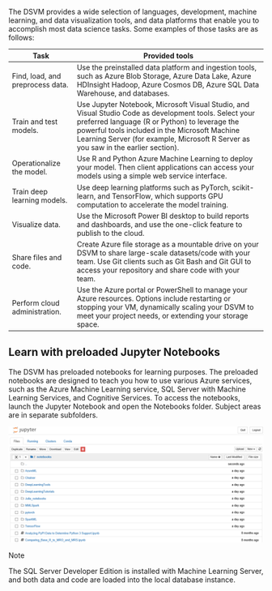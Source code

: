The DSVM provides a wide selection of languages, development, machine learning, and data visualization tools, and data platforms that enable you to accomplish most data science tasks. Some examples of those tasks are as follows:

| Task | Provided tools |
|------|----------------|
| Find, load, and preprocess data. | Use the preinstalled data platform and ingestion tools, such as Azure Blob Storage, Azure Data Lake, Azure HDInsight Hadoop, Azure Cosmos DB, Azure SQL Data Warehouse, and databases. |
| Train and test models. | Use Jupyter Notebook, Microsoft Visual Studio, and Visual Studio Code as development tools. Select your preferred language (R or Python) to leverage the powerful tools included in the Microsoft Machine Learning Server (for example, Microsoft R Server as you saw in the earlier section). |
| Operationalize the model. | Use R and Python Azure Machine Learning to deploy your model. Then client applications can access your models using a simple web service interface. |
| Train deep learning models. | Use deep learning platforms such as PyTorch, scikit-learn, and TensorFlow, which supports GPU computation to accelerate the model training. |
| Visualize data. | Use the Microsoft Power BI desktop to build reports and dashboards, and use the one-click feature to publish to the cloud. |
| Share files and code. | Create Azure file storage as a mountable drive on your DSVM to share large-scale datasets/code with your team. Use Git clients such as Git Bash and Git GUI to access your repository and share code with your team. |
| Perform cloud administration. | Use the Azure portal or PowerShell to manage your Azure resources. Options include restarting or stopping your VM, dynamically scaling your DSVM to meet your project needs, or extending your storage space. |

## Learn with preloaded Jupyter Notebooks

The DSVM has preloaded notebooks for learning purposes. The preloaded notebooks are designed to teach you how to use various Azure services, such as the Azure Machine Learning service, SQL Server with Machine Learning Services, and Cognitive Services. To access the notebooks, launch the Jupyter Notebook and open the Notebooks folder. Subject areas are in separate subfolders. 

![Screenshot of Jupyter Notebooks.](../media/5-jupyter-reference.png)

> [!NOTE] 
> The SQL Server Developer Edition is installed with Machine Learning Server, and both data and code are loaded into the local database instance.